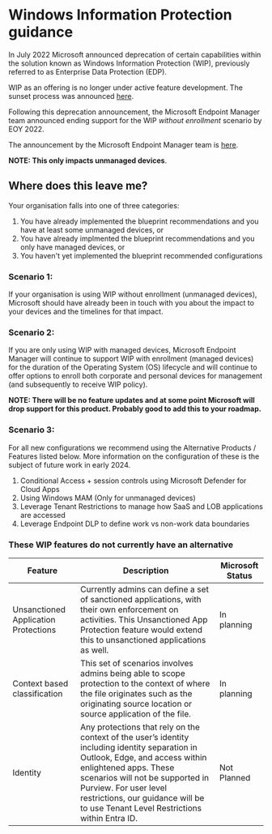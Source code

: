 # Windows Information Protection guidance

In July 2022 Microsoft announced deprecation of certain capabilities within the solution known as Windows Information Protection (WIP), previously referred to as Enterprise Data Protection (EDP).

WIP as an offering is no longer under active feature development. The sunset process was announced [here](https://techcommunity.microsoft.com/t5/windows-it-pro-blog/announcing-the-sunset-of-windows-information-protection-wip/ba-p/3579282).

Following this deprecation announcement, the Microsoft Endpoint Manager team announced ending support for the WIP *without enrollment* scenario by EOY 2022.

The announcement by the Microsoft Endpoint Manager team is [here](https://techcommunity.microsoft.com/t5/intune-customer-success/support-tip-end-of-support-guidance-for-windows-information/ba-p/3580091).

**NOTE: This only impacts unmanaged devices**. 

## Where does this leave me?

Your organisation falls into one of three categories:
1. You have already implemented the blueprint recommendations and you have at least some unmanaged devices, or
2. You have already implmented the blueprint recommendations and you only have managed devices, or
3. You haven't yet implemented the blueprint recommended configurations

### Scenario 1:
If your organisation is using WIP without enrollment (unmanaged devices), Microsoft should have already been in touch with you about the impact to your devices and the timelines for that impact.

### Scenario 2:
If you are only using WIP with managed devices, Microsoft Endpoint Manager will continue to support WIP with enrollment (managed devices) for the duration of the Operating System (OS) lifecycle and will continue to offer options to enroll both corporate and personal devices for management (and subsequently to receive WIP policy).

**NOTE: There will be no feature updates and at some point Microsoft will drop support for this product. Probably good to add this to your roadmap.**

### Scenario 3:

For all new configurations we recommend using the Alternative Products / Features listed below. More information on the configuration of these is the subject of future work in early 2024.

1. Conditional Access + session controls using Microsoft Defender for Cloud Apps
2. Using Windows MAM (Only for unmanaged devices)
3. Leverage Tenant Restrictions to manage how SaaS and LOB applications are accessed
4. Leverage Endpoint DLP to define work vs non-work data boundaries

### These WIP features do not currently have an alternative

| Feature |  Description | Microsoft Status |
| --- | --- | --- |
| Unsanctioned Application Protections | Currently admins can define a set of sanctioned applications, with their own enforcement on activities. This Unsanctioned App Protection feature would extend this to unsanctioned applications as well. | In planning |
| Context based classification | This set of scenarios involves admins being able to scope protection to the context of where the file originates such as the originating source location or source application of the file. | In planning |
| Identity | Any protections that rely on the context of the user’s identity including identity separation in Outlook, Edge, and access within enlightened apps. These scenarios will not be supported in Purview. For user level restrictions, our guidance will be to use Tenant Level Restrictions within Entra ID. | Not Planned |

